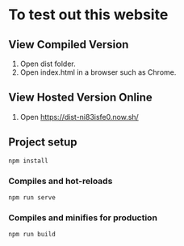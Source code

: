 # To test out this website

## View Compiled Version
1. Open dist folder.
2. Open index.html in a browser such as Chrome.

## View Hosted Version Online
1. Open https://dist-ni83isfe0.now.sh/ 

## Project setup
```
npm install
```

### Compiles and hot-reloads
```
npm run serve
```

### Compiles and minifies for production
```
npm run build
```
